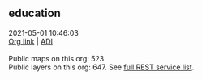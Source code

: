 <h2>education</h2>2021-05-01 10:46:03 <br /><a target='new' href='https://education.maps.arcgis.com'>Org link</a> | <a target='new' href='https://trbaker.github.io/ADI/'>ADI</a><br /><br />Public maps on this org: 523<br />Public layers on this org: 647. See <a target='new' href='https://services.arcgis.com/BG6nSlhZSAWtExvp/ArcGIS/rest/services'>full REST service list</a>.